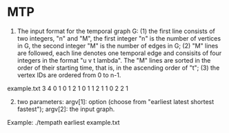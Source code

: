 # MTP

1. The input format for the temporal graph G: (1) the first line consists of two integers, "n" and "M", the first integer "n" is the number of vertices in G, the second integer "M" is the number of edges in G; (2) "M" lines are followed, each line denotes one temporal edge and consisits of four integers in the format "u v t lambda". The "M" lines are sorted in the order of their starting time, that is, in the ascending order of "t"; (3) the vertex IDs are ordered from 0 to n-1. 

example.txt
3 4
0 1 0 1
2 1 0 1
1 2 1 1
0 2 2 1

2. two parameters: argv[1]: option (choose from "earliest latest shortest fastest"); argv[2]: the input graph. 

Example:
./tempath earliest example.txt
 

